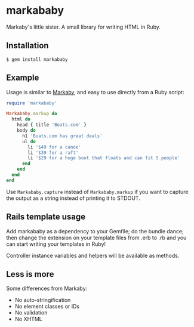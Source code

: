# markababy


Markaby's little sister. A small library for writing HTML in Ruby.


## Installation

    $ gem install markababy


## Example

Usage is similar to [Markaby](http://en.wikipedia.org/wiki/Markaby),
and easy to use directly from a Ruby script:

```ruby
require 'markababy'

Markababy.markup do
  html do
    head { title 'Boats.com' }
    body do
      h1 'Boats.com has great deals'
      ul do
        li '$49 for a canoe'
        li '$39 for a raft'
        li '$29 for a huge boot that floats and can fit 5 people'
      end
    end
  end
end
```

Use `Markababy.capture` instead of `Markababy.markup` if you want to capture
the output as a string instead of printing it to STDOUT.


## Rails template usage

Add markababy as a dependency to your Gemfile; do the bundle dance; then change
the extension on your template files from .erb to .rb and you can start writing
your templates in Ruby!

Controller instance variables and helpers will be available as methods.


## Less is more

Some differences from Markaby:

* No auto-stringification
* No element classes or IDs
* No validation
* No XHTML
